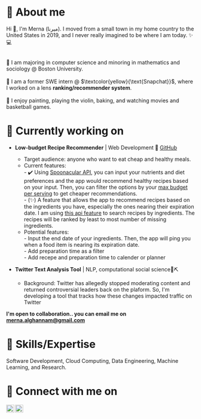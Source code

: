 # 👩 About me

Hi 👋, I'm Merna (ميرنا). I moved from a small town in my home country to the United States in 2019, and I never really imagined to be where I am today. ✨💻 <br><br>

🏫 I am majoring in computer science and minoring in mathematics and sociology @ Boston University. <br><br>
💼 I am a former SWE intern @ $\textcolor{yellow}{\text{Snapchat}}$, where I worked on a lens **ranking/recommender system**. <br><br>
💆 I enjoy painting, playing the violin, baking, and watching movies and basketball games. 
<br>
# 🚀 Currently working on
- **Low-budget Recipe Recommender** | Web Development 📝 [GitHub](https://github.com/mernaAlghannam/low-budget-recipe-recommender)<br>
   - Target audience: anyone who want to eat cheap and healthy meals. 
   - Current features: <br>
         - ✔️ Using [Spoonacular API](https://spoonacular.com/food-api/docs#Ingredient-Search), you can input your nutrients and diet preferences and the app would recommend healthy recipes based on your input. Then, you can filter the options by your [max budget per serving](https://spoonacular.com/food-api/docs#Price-Breakdown-by-ID) to get cheaper recommendations. <br>
         - (✨) A feature that allows the app to recommend recipes based on the ingredients you have, especially the ones nearing their expiration date. I am using [this api feature](https://spoonacular.com/food-api/docs#Search-Recipes-by-Ingredients) to search recipes by ingredients. The recipes will be ranked by least to most number of missing ingredients.
   - Potential features: <br>
         - Input the end date of your ingredients. Then, the app will ping you when a food item is nearing its expiration date.<br>
         - Add preparation time as a filter <br>
         - Add recepe and preparation time to calender or planner

 - **Twitter Text Analysis Tool** | NLP, computational social science📜⛏️ <br>
   - Background: Twitter has allegedly stopped moderating content and returned controversial leaders back on the plaform. So, I'm developing a tool that tracks how these changes impacted traffic on Twitter

**I'm open to collaboration.. you can email me on merna.alghannam@gmail.com** <br>
            
# 💼 Skills/Expertise 

Software Development, Cloud Computing, Data Engineering, Machine Learning, and Research. <br>

# 🤝 Connect with me on
<a href="https://www.linkedin.com/in/merna-alghannam-a71163165/"><img align="left" src="https://raw.githubusercontent.com/yushi1007/yushi1007/main/images/linkedin.svg" alt="Yu Shi | LinkedIn" width="21px"/></a>
<a href="https://www.instagram.com/merna.__.al/"><img align="left" src="https://raw.githubusercontent.com/yushi1007/yushi1007/main/images/instagram.svg" alt="Yu Shi | Instagram" width="21px"/></a>
